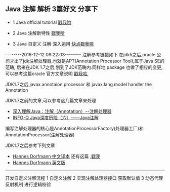 ## Java 注解 解析 3篇好文 分享下

- 1 Java official tutorial [戳我哟](https://docs.oracle.com/javase/tutorial/java/annotations/)

- 2 Java 注解新特性 [戳我哈](https://waylau.gitbooks.io/essential-java/content/docs/annotations.html)

- 3 Java 自定义 注解 深入运用 [快点戳我嘛](http://www.cnblogs.com/peida/archive/2013/04/24/3036689.html)

--------2016-12-12 09:22:03--------
注解参考链接如下 在jdk5之后,oracle 公司才出了jdk注解处理器,也就是APT(Annotation Processor Tool),属于Java SE的范畴,
后来在JDK 1.7之后,划到了JDK范畴内.同样地,package 也做了相应的变更,可以参考这篇oracle 官方文章说明  [戳我哈](http://docs.oracle.com/javase/7/docs/technotes/guides/apt/GettingStarted.html),

JDK1.7之后,javax.annotaion.processor 和 javax.lang.model  handler the Annotation

JDK1.7之前的文章,可以参考这几篇文章来处理
- [深入理解Java：注解（Annotation）--注解处理器](http://www.cnblogs.com/peida/archive/2013/04/26/3038503.html)
- [INFO-Q Java深度历险（六）——Java注解](http://www.infoq.com/cn/articles/cf-java-annotation)

编写注解处理器的核心是AnnotationProcessorFactory(处理器工厂)和AnnotationProcessor(注解处理器)


JDK1.7之后参考下列文章
- [Hannes Dorfmann 中文译本](http://www.race604.com/annotation-processing/)
还有这篇 ,[戳我](http://qiushao.net/2015/07/07/Annotation-Processing-Tool%E8%AF%A6%E8%A7%A3/)
- [Hannes Dorfmann  英文版 ](http://hannesdorfmann.com/annotation-processing/annotationprocessing101)
----

开发自定义注解流程
1 自定义注解
2 实现注解处理器接口  获取默认值
3 动态代理 反射机制  进行逻辑校验